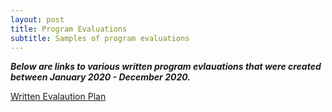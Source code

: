 ```yaml
---
layout: post
title: Program Evaluations
subtitle: Samples of program evaluations
---
```


**_Below are links to various written program evlauations that were created between January 2020 - December 2020._**

[Written Evalaution Plan](https://drive.google.com/file/d/1JuPMR5KB3OE7wVqH53vhNPvX-4NF0LY8/view?usp=sharing)


